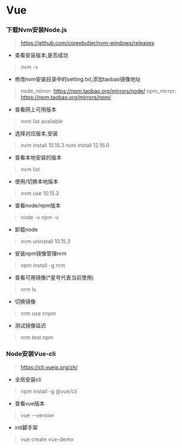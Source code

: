 # Vue

### 下载Nvm安装Node.js
> https://github.com/coreybutler/nvm-windows/releases

- 查看安装版本,是否成功
> nvm -v

- 修改nvm安装目录中的setting.txt,添加taobao镜像地址
> node_mirror: https://npm.taobao.org/mirrors/node/ 
> npm_mirror: https://npm.taobao.org/mirrors/npm/

- 查看网上可用版本
> nvm list available

- 选择对应版本,安装
> nvm install 10.15.3
> nvm install 12.16.0

- 查看本地安装的版本
> nvm list

- 使用/切换本地版本
> nvm use 10.15.3

- 查看node/npm版本
> node -v
> npm -v

- 卸载node
> nvm uninstall 10.15.3

- 安装npm镜像管理nrm
> npm install -g nrm

- 查看可用镜像(*星号代表当前使用)
> nrm ls

- 切换镜像
> nrm use cnpm

- 测试镜像延迟
> nrm test npm


### Node安装Vue-cli
> https://cli.vuejs.org/zh/

- 全局安装cli
> npm install -g @vue/cli

- 查看vue版本
> vue --version

- init脚手架
> vue create vue-demo